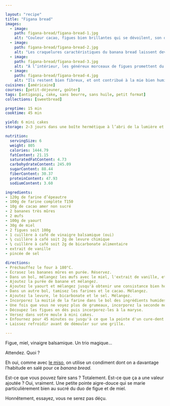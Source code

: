 ```yaml
---

layout: "recipe"
title: "Figana bread"
images:
  - image:
    path: figana-bread/figana-bread-1.jpg
    alt: "Couleur cacao, figues bien brillantes qui se dévoilent, son de blé qui texturent."
  - image:
    path: figana-bread/figana-bread-2.jpg
    alt: "Les craquelures caractéristiques du banana bread laissent deviner une mie bien levée."
  - image:
    path: figana-bread/figana-bread-3.jpg
    alt: "À l’intérieur, les généreux morceaux de figues promettent du sirupeux."
  - image:
    path: figana-bread/figana-bread-4.jpg
    alt: "Ils restent bien fibreux, et ont contribué à la mie bien humide."
cuisines: [américaine]
courses: [petit-déjeuner, goûter]
tags: [antigaspi, cake, sans beurre, sans huile, petit format]
collections: [sweetbread]

preptime: 15 min
cooktime: 45 min

yield: 6 mini cakes
storage: 2–3 jours dans une boîte hermétique à l’abri de la lumière et de la chaleur. 5 jours au frigo. 2 mois au congélateur.

nutrition:
  servingSize: 6
  weight: 805
  calories: 1444.79
  fatContent: 21.15
  saturatedFatContent: 4.73
  carbohydrateContent: 245.09
  sugarContent: 88.44
  fiberContent: 30.37
  proteinContent: 47.93
  sodiumContent: 3.60

ingredients:
- 120g de farine d’épeautre
- 100g de farine complète T150
- 10g de cacao amer non sucré
- 2 bananes très mûres
- 2 œufs
- 100g de yaourt
- 30g de miel
- 2 figues soit 100g
- 1 cuillère à café de vinaigre balsamique (oui)
- ¼ cuillère à café soit 2g de levure chimique
- ¼ cuillère à café soit 2g de bicarbonate alimentaire
- extrait de vanille
- pincée de sel

directions:
- Préchauffez le four à 180°C.
- Écrasez les bananes mûres en purée. Réservez.
- Dans un bol, mélangez les œufs avec le miel, l'extrait de vanille, et le vinaigre balsamique. Mélangez. 
- Ajoutez la purée de banane et mélangez.
- Ajoutez le yaourt et mélangez jusqu'à obtenir une consistance bien homogène.
- Dans un autre bol, tamisez les farines et le cacao. Mélangez. 
- Ajoutez la levure, le bicarbonate et le sel. Mélangez. 
- Incorporez la moitié de la farine dans le bol des ingrédients humides à la maryse. 
- Une fois que vous ne voyez plus de grumeaux, incorporez la seconde moitié. Réservez.
- Découpez les figues en dés puis incorporez-les à la maryse.
- Versez dans votre moule à mini cakes. 
- Enfournez pour 45 minutes ou jusqu'à ce que la pointe d'un cure-dent ressorte sèche. 
- Laissez refroidir avant de démouler sur une grille. 

---
```


Figue, miel, vinaigre balsamique. Un trio magique…

Attendez. Quoi&nbsp;?

Eh oui, comme avec [le miso](raisin-miso-bread.html), on utilise un condiment dont on a davantage l’habitude en salé pour ce <i lang="en">banana bread.</i> 

Est-ce que vous pouvez faire sans&nbsp;? Totalement. Est-ce que ça a une valeur ajoutée&nbsp;? Oui, vraiment. Une petite pointe aigre-douce qui se marie particulièrement bien au sucré du duo de figue et de miel.

Honnêtement, essayez, vous ne serez pas déçu. 